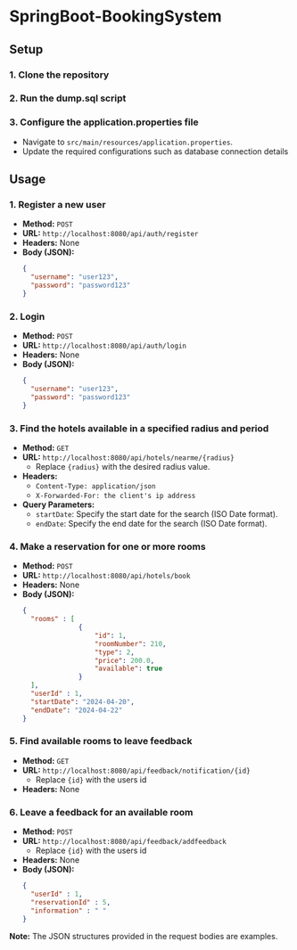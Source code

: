 # SpringBoot-BookingSystem

## Setup

### 1. Clone the repository
### 2. Run the dump.sql script
### 3. Configure the application.properties file
- Navigate to `src/main/resources/application.properties`.
- Update the required configurations such as database connection details

## Usage

### 1. Register a new user

- **Method:** `POST`
- **URL:** `http://localhost:8080/api/auth/register`
- **Headers:** None
- **Body (JSON):**
  ```json
  {
    "username": "user123",
    "password": "password123"
  }

### 2. Login

- **Method:** `POST`
- **URL:** `http://localhost:8080/api/auth/login`
- **Headers:** None
- **Body (JSON):**
  ```json
  {
    "username": "user123",
    "password": "password123"
  }

### 3. Find the hotels available in a specified radius and period

- **Method:** `GET`
- **URL:** `http://localhost:8080/api/hotels/nearme/{radius}`
  - Replace `{radius}` with the desired radius value.
- **Headers:**
  - `Content-Type: application/json`
  - `X-Forwarded-For: the client's ip address`
- **Query Parameters:**
  - `startDate`: Specify the start date for the search (ISO Date format).
  - `endDate`: Specify the end date for the search (ISO Date format).

### 4. Make a reservation for one or more rooms

- **Method:** `POST`
- **URL:** `http://localhost:8080/api/hotels/book`
- **Headers:** None
- **Body (JSON):**
  ```json
  {
    "rooms" : [
                {
                    "id": 1,
                    "roomNumber": 210,
                    "type": 2,
                    "price": 200.0,
                    "available": true
                }
    ],
    "userId" : 1,
    "startDate": "2024-04-20",
    "endDate": "2024-04-22"
  }

### 5. Find available rooms to leave feedback

- **Method:** `GET`
- **URL:** `http://localhost:8080/api/feedback/notification/{id}`
  - Replace `{id}` with the users id    
- **Headers:** None

### 6. Leave a feedback for an available room

- **Method:** `POST`
- **URL:** `http://localhost:8080/api/feedback/addfeedback`
  - Replace `{id}` with the users id    
- **Headers:** None
- **Body (JSON):**
  ```json
  {
    "userId" : 1,
    "reservationId" : 5,
    "information" : " "
  }

**Note:** The JSON structures provided in the request bodies are examples.